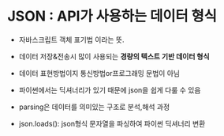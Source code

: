 # JSON : API가 사용하는 데이터 형식

- 자바스크립트 객체 표기법 이라는 뜻.
- 데이터 저장&전송시 많이 사용되는 **경량의 텍스트 기반 데이터 형식**
- 데이터 표현방법이지 통신방법or프로그래밍 문법이 아님
- 파이썬에서는 딕셔너리가 있기 때문에 json을 쉽게 다룰 수 있음

- parsing은 데이터를 의미있는 구조로 분석,해석 과정
- json.loads(): json형식 문자열을 파싱하여 파이썬 딕셔너리 변환

